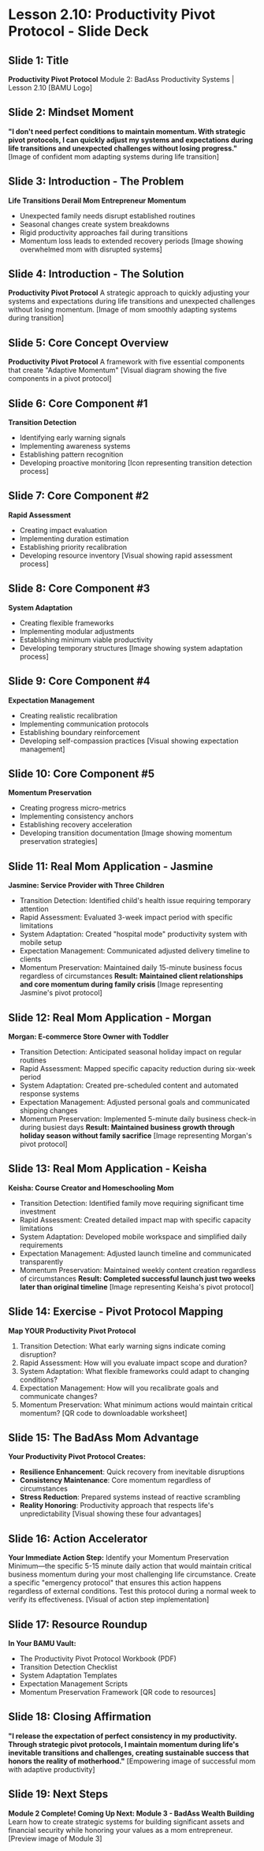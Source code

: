 # Lesson 2.10: Productivity Pivot Protocol - Slide Deck

## Slide 1: Title
**Productivity Pivot Protocol**
Module 2: BadAss Productivity Systems | Lesson 2.10
[BAMU Logo]

## Slide 2: Mindset Moment
**"I don't need perfect conditions to maintain momentum. With strategic pivot protocols, I can quickly adjust my systems and expectations during life transitions and unexpected challenges without losing progress."**
[Image of confident mom adapting systems during life transition]

## Slide 3: Introduction - The Problem
**Life Transitions Derail Mom Entrepreneur Momentum**
- Unexpected family needs disrupt established routines
- Seasonal changes create system breakdowns
- Rigid productivity approaches fail during transitions
- Momentum loss leads to extended recovery periods
[Image showing overwhelmed mom with disrupted systems]

## Slide 4: Introduction - The Solution
**Productivity Pivot Protocol**
A strategic approach to quickly adjusting your systems and expectations during life transitions and unexpected challenges without losing momentum.
[Image of mom smoothly adapting systems during transition]

## Slide 5: Core Concept Overview
**Productivity Pivot Protocol**
A framework with five essential components that create "Adaptive Momentum"
[Visual diagram showing the five components in a pivot protocol]

## Slide 6: Core Component #1
**Transition Detection**
- Identifying early warning signals
- Implementing awareness systems
- Establishing pattern recognition
- Developing proactive monitoring
[Icon representing transition detection process]

## Slide 7: Core Component #2
**Rapid Assessment**
- Creating impact evaluation
- Implementing duration estimation
- Establishing priority recalibration
- Developing resource inventory
[Visual showing rapid assessment process]

## Slide 8: Core Component #3
**System Adaptation**
- Creating flexible frameworks
- Implementing modular adjustments
- Establishing minimum viable productivity
- Developing temporary structures
[Image showing system adaptation process]

## Slide 9: Core Component #4
**Expectation Management**
- Creating realistic recalibration
- Implementing communication protocols
- Establishing boundary reinforcement
- Developing self-compassion practices
[Visual showing expectation management]

## Slide 10: Core Component #5
**Momentum Preservation**
- Creating progress micro-metrics
- Implementing consistency anchors
- Establishing recovery acceleration
- Developing transition documentation
[Image showing momentum preservation strategies]

## Slide 11: Real Mom Application - Jasmine
**Jasmine: Service Provider with Three Children**
- Transition Detection: Identified child's health issue requiring temporary attention
- Rapid Assessment: Evaluated 3-week impact period with specific limitations
- System Adaptation: Created "hospital mode" productivity system with mobile setup
- Expectation Management: Communicated adjusted delivery timeline to clients
- Momentum Preservation: Maintained daily 15-minute business focus regardless of circumstances
**Result: Maintained client relationships and core momentum during family crisis**
[Image representing Jasmine's pivot protocol]

## Slide 12: Real Mom Application - Morgan
**Morgan: E-commerce Store Owner with Toddler**
- Transition Detection: Anticipated seasonal holiday impact on regular routines
- Rapid Assessment: Mapped specific capacity reduction during six-week period
- System Adaptation: Created pre-scheduled content and automated response systems
- Expectation Management: Adjusted personal goals and communicated shipping changes
- Momentum Preservation: Implemented 5-minute daily business check-in during busiest days
**Result: Maintained business growth through holiday season without family sacrifice**
[Image representing Morgan's pivot protocol]

## Slide 13: Real Mom Application - Keisha
**Keisha: Course Creator and Homeschooling Mom**
- Transition Detection: Identified family move requiring significant time investment
- Rapid Assessment: Created detailed impact map with specific capacity limitations
- System Adaptation: Developed mobile workspace and simplified daily requirements
- Expectation Management: Adjusted launch timeline and communicated transparently
- Momentum Preservation: Maintained weekly content creation regardless of circumstances
**Result: Completed successful launch just two weeks later than original timeline**
[Image representing Keisha's pivot protocol]

## Slide 14: Exercise - Pivot Protocol Mapping
**Map YOUR Productivity Pivot Protocol**
1. Transition Detection: What early warning signs indicate coming disruption?
2. Rapid Assessment: How will you evaluate impact scope and duration?
3. System Adaptation: What flexible frameworks could adapt to changing conditions?
4. Expectation Management: How will you recalibrate goals and communicate changes?
5. Momentum Preservation: What minimum actions would maintain critical momentum?
[QR code to downloadable worksheet]

## Slide 15: The BadAss Mom Advantage
**Your Productivity Pivot Protocol Creates:**
- **Resilience Enhancement**: Quick recovery from inevitable disruptions
- **Consistency Maintenance**: Core momentum regardless of circumstances
- **Stress Reduction**: Prepared systems instead of reactive scrambling
- **Reality Honoring**: Productivity approach that respects life's unpredictability
[Visual showing these four advantages]

## Slide 16: Action Accelerator
**Your Immediate Action Step:**
Identify your Momentum Preservation Minimum—the specific 5-15 minute daily action that would maintain critical business momentum during your most challenging life circumstance.
Create a specific "emergency protocol" that ensures this action happens regardless of external conditions.
Test this protocol during a normal week to verify its effectiveness.
[Visual of action step implementation]

## Slide 17: Resource Roundup
**In Your BAMU Vault:**
- The Productivity Pivot Protocol Workbook (PDF)
- Transition Detection Checklist
- System Adaptation Templates
- Expectation Management Scripts
- Momentum Preservation Framework
[QR code to resources]

## Slide 18: Closing Affirmation
**"I release the expectation of perfect consistency in my productivity. Through strategic pivot protocols, I maintain momentum during life's inevitable transitions and challenges, creating sustainable success that honors the reality of motherhood."**
[Empowering image of successful mom with adaptive productivity]

## Slide 19: Next Steps
**Module 2 Complete! Coming Up Next: Module 3 - BadAss Wealth Building**
Learn how to create strategic systems for building significant assets and financial security while honoring your values as a mom entrepreneur.
[Preview image of Module 3]

